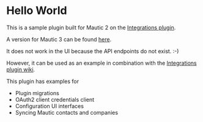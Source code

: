 # Hello World
This is a sample plugin built for Mautic 2 on the [Integrations plugin](https://github.com/mautic-inc/plugin-integrations).

A version for Mautic 3 can be found [here](https://github.com/mautic-inc/plugin-helloworld/tree/mautic-3).

It does not work in the UI because the API endpoints do not exist. :-) 

However, it can be used as an example in combination with the [Integrations plugin wiki](https://github.com/mautic-inc/plugin-integrations/wiki).

This plugin has examples for

* Plugin migrations
* OAuth2 client credentials client
* Configuration UI interfaces
* Syncing Mautic contacts and companies